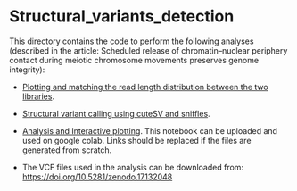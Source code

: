 # Structural_variants_detection
This directory contains the code to perform the following analyses (described in the article: Scheduled release of chromatin–nuclear periphery contact during meiotic chromosome movements preserves genome integrity):
* [Plotting and matching the read length distribution between the two libraries](https://github.com/Melkrewi/Structural_variants_detection/blob/1222ffcdc91b8e14f6de96e2c38bd0ecc455e7be/match_read_length_distribution.md).
* [Structural variant calling using cuteSV and sniffles](https://github.com/Melkrewi/Structural_variants_detection/blob/1222ffcdc91b8e14f6de96e2c38bd0ecc455e7be/Structural_variant_calling.md).
* [Analysis and Interactive plotting](https://github.com/Melkrewi/Structural_variants_detection/blob/e55f6b0b63a9fea9b495d43723c0a2f468f1f2aa/rearrangements_project_interactive_plotting.ipynb). This notebook can be uploaded and used on google colab. Links should be replaced if the files are generated from scratch.

* The VCF files used in the analysis can be downloaded from: https://doi.org/10.5281/zenodo.17132048



